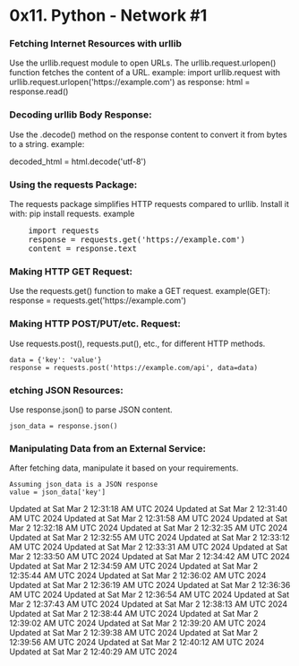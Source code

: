 <h1>0x11. Python - Network #1</h1>

<h3>Fetching Internet Resources with urllib </h3>
Use the urllib.request module to open URLs.
The urllib.request.urlopen() function fetches the content of a URL.
example:
    import urllib.request
    with urllib.request.urlopen('https://example.com') as response:
    html = response.read()

<h3>Decoding urllib Body Response: </h3>
Use the .decode() method on the response content to convert it from bytes to a string.
example:
    <p> decoded_html = html.decode('utf-8')</p>

<h3>Using the requests Package: </h3>
The requests package simplifies HTTP requests compared to urllib.
Install it with: pip install requests.
example
<pre>    import requests
    response = requests.get('https://example.com')
    content = response.text</pre>

<h3>Making HTTP GET Request: </h3>
Use the requests.get() function to make a GET request.
example(GET):
    response = requests.get('https://example.com')

<h3>Making HTTP POST/PUT/etc. Request: </h3>
Use requests.post(), requests.put(), etc., for different HTTP methods.

    data = {'key': 'value'}
    response = requests.post('https://example.com/api', data=data)

<h3>etching JSON Resources: </h3>
Use response.json() to parse JSON content.

    json_data = response.json()


<h3>Manipulating Data from an External Service:</h3>
After fetching data, manipulate it based on your requirements.

    Assuming json_data is a JSON response
    value = json_data['key']

Updated at Sat Mar  2 12:31:18 AM UTC 2024
Updated at Sat Mar  2 12:31:40 AM UTC 2024
Updated at Sat Mar  2 12:31:58 AM UTC 2024
Updated at Sat Mar  2 12:32:18 AM UTC 2024
Updated at Sat Mar  2 12:32:35 AM UTC 2024
Updated at Sat Mar  2 12:32:55 AM UTC 2024
Updated at Sat Mar  2 12:33:12 AM UTC 2024
Updated at Sat Mar  2 12:33:31 AM UTC 2024
Updated at Sat Mar  2 12:33:50 AM UTC 2024
Updated at Sat Mar  2 12:34:42 AM UTC 2024
Updated at Sat Mar  2 12:34:59 AM UTC 2024
Updated at Sat Mar  2 12:35:44 AM UTC 2024
Updated at Sat Mar  2 12:36:02 AM UTC 2024
Updated at Sat Mar  2 12:36:19 AM UTC 2024
Updated at Sat Mar  2 12:36:36 AM UTC 2024
Updated at Sat Mar  2 12:36:54 AM UTC 2024
Updated at Sat Mar  2 12:37:43 AM UTC 2024
Updated at Sat Mar  2 12:38:13 AM UTC 2024
Updated at Sat Mar  2 12:38:44 AM UTC 2024
Updated at Sat Mar  2 12:39:02 AM UTC 2024
Updated at Sat Mar  2 12:39:20 AM UTC 2024
Updated at Sat Mar  2 12:39:38 AM UTC 2024
Updated at Sat Mar  2 12:39:56 AM UTC 2024
Updated at Sat Mar  2 12:40:12 AM UTC 2024
Updated at Sat Mar  2 12:40:29 AM UTC 2024
